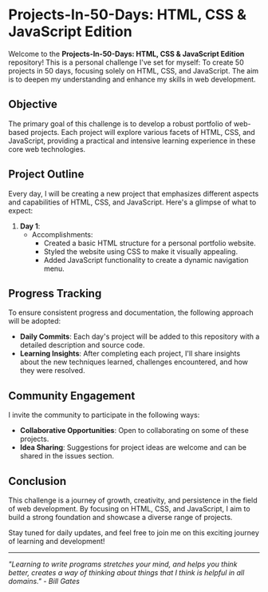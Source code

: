 # Projects-In-50-Days: HTML, CSS & JavaScript Edition

Welcome to the **Projects-In-50-Days: HTML, CSS & JavaScript Edition** repository! This is a personal challenge I've set for myself: To create 50 projects in 50 days, focusing solely on HTML, CSS, and JavaScript. The aim is to deepen my understanding and enhance my skills in web development.

## Objective

The primary goal of this challenge is to develop a robust portfolio of web-based projects. Each project will explore various facets of HTML, CSS, and JavaScript, providing a practical and intensive learning experience in these core web technologies.

## Project Outline

Every day, I will be creating a new project that emphasizes different aspects and capabilities of HTML, CSS, and JavaScript. Here's a glimpse of what to expect:

1. **Day 1**: 
     - Accomplishments:
         - Created a basic HTML structure for a personal portfolio website.
         - Styled the website using CSS to make it visually appealing.
         - Added JavaScript functionality to create a dynamic navigation menu.

## Progress Tracking

To ensure consistent progress and documentation, the following approach will be adopted:

- **Daily Commits**: Each day's project will be added to this repository with a detailed description and source code.
- **Learning Insights**: After completing each project, I'll share insights about the new techniques learned, challenges encountered, and how they were resolved.

## Community Engagement

I invite the community to participate in the following ways:

- **Collaborative Opportunities**: Open to collaborating on some of these projects.
- **Idea Sharing**: Suggestions for project ideas are welcome and can be shared in the issues section.

## Conclusion

This challenge is a journey of growth, creativity, and persistence in the field of web development. By focusing on HTML, CSS, and JavaScript, I aim to build a strong foundation and showcase a diverse range of projects.

Stay tuned for daily updates, and feel free to join me on this exciting journey of learning and development!

---

_"Learning to write programs stretches your mind, and helps you think better, creates a way of thinking about things that I think is helpful in all domains." - Bill Gates_
